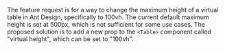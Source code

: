 The feature request is for a way to change the maximum height of a virtual table in Ant Design, specifically to 100vh. The current default maximum height is set at 500px, which is not sufficient for some use cases. The proposed solution is to add a new prop to the `<Table>` component called "virtual height", which can be set to "100vh".
